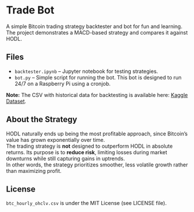 # Trade Bot

A simple Bitcoin trading strategy backtester and bot for fun and learning.  
The project demonstrates a MACD-based strategy and compares it against HODL.

## Files

- `backtester.ipynb` – Jupyter notebook for testing strategies.
- `bot.py` – Simple script for running the bot. This bot is designed to run 24/7 on a Raspberry Pi using a cronjob.

**Note:** The CSV with historical data for backtesting is available here: [Kaggle Dataset](https://www.kaggle.com/datasets/mouadjaouhari/bitcoin-hourly-ohclv-dataset?resource=download).


## About the Strategy

HODL naturally ends up being the most profitable approach, since Bitcoin’s value has grown exponentially over time.  
The trading strategy is **not** designed to outperform HODL in absolute returns. Its purpose is to **reduce risk**, limiting losses during market downturns while still capturing gains in uptrends.  
In other words, the strategy prioritizes smoother, less volatile growth rather than maximizing profit.

## License

`btc_hourly_ohclv.csv` is under the MIT License (see LICENSE file). 

